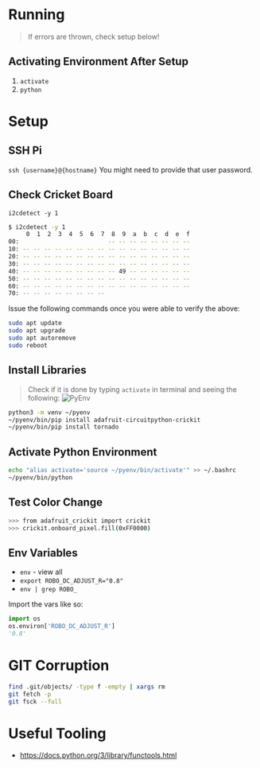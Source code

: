# Running
> If errors are thrown, check setup below!

## Activating Environment After Setup
1. `activate`
2. `python`

# Setup
## SSH Pi
`ssh {username}@{hostname}`
You might need to provide that user password.

## Check Cricket Board
`i2cdetect -y 1`
```sh
$ i2cdetect -y 1
     0  1  2  3  4  5  6  7  8  9  a  b  c  d  e  f
00:                         -- -- -- -- -- -- -- -- 
10: -- -- -- -- -- -- -- -- -- -- -- -- -- -- -- -- 
20: -- -- -- -- -- -- -- -- -- -- -- -- -- -- -- -- 
30: -- -- -- -- -- -- -- -- -- -- -- -- -- -- -- -- 
40: -- -- -- -- -- -- -- -- -- 49 -- -- -- -- -- -- 
50: -- -- -- -- -- -- -- -- -- -- -- -- -- -- -- -- 
60: -- -- -- -- -- -- -- -- -- -- -- -- -- -- -- -- 
70: -- -- -- -- -- -- -- -- 
```

Issue the following commands once you were able to verify the above:
```bash
sudo apt update
sudo apt upgrade
sudo apt autoremove
sudo reboot
```
## Install Libraries
> Check if it is done by typing `activate` in terminal and seeing the following:
![PyEnv](./assets/image.jpg)

```bash
python3 -m venv ~/pyenv
~/pyenv/bin/pip install adafruit-circuitpython-crickit
~/pyenv/bin/pip install tornado
```

## Activate Python Environment
```bash
echo "alias activate='source ~/pyenv/bin/activate'" >> ~/.bashrc
~/pyenv/bin/python
```

## Test Color Change
```bash
>>> from adafruit_crickit import crickit
>>> crickit.onboard_pixel.fill(0xFF0000)
```

## Env Variables

- `env` - view all
- `export ROBO_DC_ADJUST_R="0.8"`
- `env | grep ROBO_`

Import the vars like so:
```python
import os
os.environ['ROBO_DC_ADJUST_R']
'0.8'
```

# GIT Corruption
```bash
find .git/objects/ -type f -empty | xargs rm
git fetch -p
git fsck --full
```

# Useful Tooling
- https://docs.python.org/3/library/functools.html
